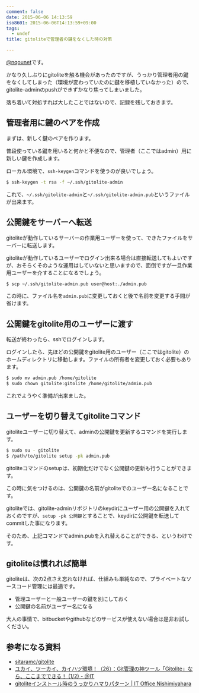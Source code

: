 ```yaml
---
comment: false
date: 2015-06-06 14:13:59
iso8601: 2015-06-06T14:13:59+09:00
tags:
  - undef
title: gitoliteで管理者の鍵をなくした時の対策

---
```


<p><a href="https://twitter.com/nqounet">@nqounet</a>です。</p>

<p>かなり久しぶりにgitoliteを触る機会があったのですが、うっかり管理者用の鍵をなくしてしまった（環境が変わっていたのに鍵を移植していなかった）ので、gitolite-adminのpushができずかなり焦ってしまいました。</p>

<p>落ち着いて対処すれば大したことではないので、記録を残しておきます。</p>



<h2>管理者用に鍵のペアを作成</h2>

<p>まずは、新しく鍵のペアを作ります。</p>

<p>普段使っている鍵を用いると何かと不便なので、管理者（ここではadmin）用に新しい鍵を作成します。</p>

<p>ローカル環境で、<code>ssh-keygen</code>コマンドを使うのが良いでしょう。</p>

```bash
$ ssh-keygen -t rsa -f ~/.ssh/gitolite-admin
```


<p>これで、<code>~/.ssh/gitolite-admin</code>と<code>~/.ssh/gitolite-admin.pub</code>というファイルが出来ます。</p>

<h2>公開鍵をサーバーへ転送</h2>

<p>gitoliteが動作しているサーバーの作業用ユーザーを使って、できたファイルをサーバーに転送します。</p>

<p>gitoliteが動作しているユーザーでログイン出来る場合は直接転送してもよいですが、おそらくそのような運用はしていないと思いますので、面倒ですが一旦作業用ユーザーを介することになるでしょう。</p>

```bash
$ scp ~/.ssh/gitolite-admin.pub user@host:./admin.pub
```


<p>この時に、ファイル名を<code>admin.pub</code>に変更しておくと後で名前を変更する手間が省けます。</p>

<h2>公開鍵をgitolite用のユーザーに渡す</h2>

<p>転送が終わったら、sshでログインします。</p>

<p>ログインしたら、先ほどの公開鍵をgitolite用のユーザー（ここではgitolite）のホームディレクトリに移動します。ファイルの所有者を変更しておく必要もあります。</p>

```bash
$ sudo mv admin.pub /home/gitolite
$ sudo chown gitolite:gitolite /home/gitolite/admin.pub
```


<p>これでようやく準備が出来ました。</p>

<h2>ユーザーを切り替えてgitoliteコマンド</h2>

<p>gitoliteユーザーに切り替えて、adminの公開鍵を更新するコマンドを実行します。</p>

```bash
$ sudo su - gitolite
$ /path/to/gitolite setup -pk admin.pub
```


<p>gitoliteコマンドのsetupは、初期化だけでなく公開鍵の更新も行うことができます。</p>

<p>この時に気をつけるのは、公開鍵の名前がgitoliteでのユーザー名になることです。</p>

<p>gitoliteでは、gitolite-adminリポジトリのkeydirにユーザー用の公開鍵を入れておくのですが、<code>setup -pk 公開鍵</code>とすることで、keydirに公開鍵を転送してcommitした事になります。</p>

<p>そのため、上記コマンドでadmin.pubを入れ替えることができる、というわけです。</p>

<h2>gitoliteは慣れれば簡単</h2>

<p>gitoliteは、次の2点さえ忘れなければ、仕組みも単純なので、プライベートなソースコード管理には最適です。</p>

<ul>
<li>管理ユーザーと一般ユーザーの鍵を別にしておく</li>
<li>公開鍵の名前がユーザー名になる</li>
</ul>

<p>大人の事情で、bitbucketやgithubなどのサービスが使えない場合は是非お試しください。</p>

<h2>参考になる資料</h2>

<ul>
<li><a href="https://github.com/sitaramc/gitolite">sitaramc/gitolite</a></li>
<li><a href="http://www.atmarkit.co.jp/ait/articles/1110/03/news112.html">ユカイ、ツーカイ、カイハツ環境！（26）：Git管理の神ツール「Gitolite」なら、ここまでできる！ (1/2) - ＠IT</a></li>
<li><a href="https://www.nqou.net/2013/01/28/180400">gitoliteインストール時のうっかりハマりパターン | IT Office Nishimiyahara</a></li>
</ul>
    	